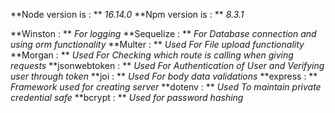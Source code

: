**Node version is : ** _16.14.0_
**Npm version is : ** _8.3.1_

**Winston : ** _For logging_
**Sequelize : ** _For Database connection and using orm functionality_
**Multer : ** _Used For File upload functionality_
**Morgan : ** _Used For Checking which route is calling when giving requests_
**jsonwebtoken : ** _Used For Authentication of User and Verifying user through token_
**joi : ** _Used For body data validations_
**express : ** _Framework used for creating server_
**dotenv : ** _Used To maintain private credential safe_
**bcrypt : ** _Used for password hashing_